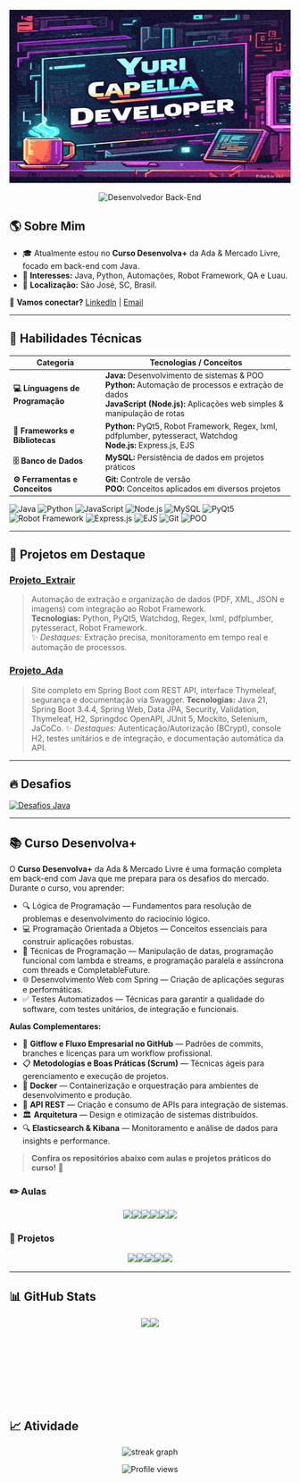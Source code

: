 

<p align="center">
  <img src="https://raw.githubusercontent.com/yuricapella/yuricapella/main/gif/apresentacao.gif" width="650" height="310"/>
</p>


<div style="display: flex; flex-wrap: wrap; justify-content: center;">
  <img src="https://readme-typing-svg.herokuapp.com?color=%2330A3DC&size=28&center=true&vCenter=true&width=800&lines=Desenvolvedor+Back-End;💻+Java+|+Python+|+Banco+de+Dados+|+Regex+|+Git" alt="Desenvolvedor Back-End">
</div>

## 🌎 Sobre Mim  
- 🎓 Atualmente estou no **Curso Desenvolva+** da Ada & Mercado Livre, focado em back-end com Java.  
- 📖 **Interesses:** Java, Python, Automações, Robot Framework, QA e Luau.  
- 📍 **Localização:** São José, SC, Brasil.

💬 **Vamos conectar?** [LinkedIn](https://www.linkedin.com/in/yuricapella/) | [Email](mailto:yuricapelladossantos@gmail.com)

---

## 🎯 Habilidades Técnicas


| Categoria                     | Tecnologias / Conceitos                                                                                          |
| ----------------------------- | ------------------------------------------------------------------------------------------------------------------ |
| **💻 Linguagens de Programação**| **Java:** Desenvolvimento de sistemas & POO<br>**Python:** Automação de processos e extração de dados<br>**JavaScript (Node.js):** Aplicações web simples & manipulação de rotas  |
| **🔧 Frameworks e Bibliotecas**| **Python:** PyQt5, Robot Framework, Regex, lxml, pdfplumber, pytesseract, Watchdog<br>**Node.js:** Express.js, EJS |
| **🗄️ Banco de Dados**         | **MySQL:** Persistência de dados em projetos práticos                                                            |
| **⚙️ Ferramentas e Conceitos**| **Git:** Controle de versão<br>**POO:** Conceitos aplicados em diversos projetos                                  |

![Java](https://img.shields.io/badge/Java-ED8B00?style=flat&logo=java&logoColor=fff) 
![Python](https://img.shields.io/badge/Python-3776AB?style=flat&logo=python&logoColor=fff) 
![JavaScript](https://img.shields.io/badge/JavaScript-F7DF1E?style=flat&logo=javascript&logoColor=000) 
![Node.js](https://img.shields.io/badge/Node.js-339933?style=flat&logo=node.js&logoColor=fff) 
![MySQL](https://img.shields.io/badge/MySQL-4479A1?style=flat&logo=mysql&logoColor=fff) 
![PyQt5](https://img.shields.io/badge/PyQt5-41C7F4?style=flat&logo=python&logoColor=fff) 
![Robot Framework](https://img.shields.io/badge/Robot_Framework-FF0000?style=flat&logo=robotframework&logoColor=fff) 
![Express.js](https://img.shields.io/badge/Express.js-000000?style=flat&logo=express&logoColor=fff) 
![EJS](https://img.shields.io/badge/EJS-000000?style=flat&logo=ejs&logoColor=fff) 
![Git](https://img.shields.io/badge/Git-F05032?style=flat&logo=git&logoColor=fff) 
![POO](https://img.shields.io/badge/POO-000000?style=flat&logo=java&logoColor=fff) 

---

## 🚀 Projetos em Destaque
### [Projeto_Extrair](https://github.com/yuricapella/Projeto_Extrair)
> Automação de extração e organização de dados (PDF, XML, JSON e imagens) com integração ao Robot Framework.  
**Tecnologias:** Python, PyQt5, Watchdog, Regex, lxml, pdfplumber, pytesseract, Robot Framework.  
✨ *Destaques:* Extração precisa, monitoramento em tempo real e automação de processos.

### [Projeto_Ada](https://github.com/yuricapella/projeto-ada)

> Site completo em Spring Boot com REST API, interface Thymeleaf, segurança e documentação via Swagger.
> **Tecnologias:** Java 21, Spring Boot 3.4.4, Spring Web, Data JPA, Security, Validation, Thymeleaf, H2, Springdoc OpenAPI, JUnit 5, Mockito, Selenium, JaCoCo.
> ✨ *Destaques:* Autenticação/Autorização (BCrypt), console H2, testes unitários e de integração, e documentação automática da API.


---

## 🔥 Desafios
<a href="https://github.com/yuricapella/coddyChallengesJava">
  <img height="150px" src="https://github-readme-stats.vercel.app/api/pin/?username=yuricapella&repo=coddyChallengesJava&theme=radical" alt="Desafios Java" />
</a>

---


## 📚 Curso Desenvolva+
O **Curso Desenvolva+** da Ada & Mercado Livre é uma formação completa em back-end com Java que me prepara para os desafios do mercado. Durante o curso, vou aprender:

- 🔍 Lógica de Programação — Fundamentos para resolução de problemas e desenvolvimento do raciocínio lógico.
- 💻 Programação Orientada a Objetos — Conceitos essenciais para construir aplicações robustas.
- 🔀 Técnicas de Programação — Manipulação de datas, programação funcional com lambda e streams, e programação paralela e assíncrona com threads e CompletableFuture.
- 🌐 Desenvolvimento Web com Spring — Criação de aplicações seguras e performáticas.
- ✅ Testes Automatizados — Técnicas para garantir a qualidade do software, com testes unitários, de integração e funcionais.

**Aulas Complementares:**  
- 🔄 **Gitflow e Fluxo Empresarial no GitHub** — Padrões de commits, branches e licenças para um workflow profissional.  
- 📋 **Metodologias e Boas Práticas (Scrum)** — Técnicas ágeis para gerenciamento e execução de projetos.  
- 🐳 **Docker** — Containerização e orquestração para ambientes de desenvolvimento e produção.  
- 🔗 **API REST** — Criação e consumo de APIs para integração de sistemas.  
- 🏛️ **Arquitetura** — Design e otimização de sistemas distribuídos.  
- 🔍 **Elasticsearch & Kibana** — Monitoramento e análise de dados para insights e performance.  

> **Confira os repositórios abaixo com aulas e projetos práticos do curso!** 🚀

### ✏️ Aulas
<div style="display: flex; flex-wrap: wrap; justify-content: center;">
  <a href="https://github.com/yuricapella/programacao-web-2">
    <img height="125px" src="https://github-readme-stats.vercel.app/api/pin/?username=yuricapella&repo=programacao-web-2&theme=radical" />
  </a>
  <a href="https://github.com/yuricapella/tecnicas-de-programacao">
    <img height="125px" src="https://github-readme-stats.vercel.app/api/pin/?username=yuricapella&repo=tecnicas-de-programacao&theme=radical" />
  </a>
  <a href="https://github.com/yuricapella/programacao-orientada-objetos-2">
    <img height="125px" src="https://github-readme-stats.vercel.app/api/pin/?username=yuricapella&repo=programacao-orientada-objetos-2&theme=radical" />
  </a>
  <a href="https://github.com/yuricapella/programacao-orientada-objetos-1">
    <img height="125px" src="https://github-readme-stats.vercel.app/api/pin/?username=yuricapella&repo=programacao-orientada-objetos-1&theme=radical" />
  </a>
  <a href="https://github.com/yuricapella/logica-programacao-1">
    <img height="125px" src="https://github-readme-stats.vercel.app/api/pin/?username=yuricapella&repo=logica-programacao-1&theme=radical" />
  </a>
  <a href="https://github.com/yuricapella/ct-meli-coding-tank">
    <img height="125px" src="https://github-readme-stats.vercel.app/api/pin/?username=yuricapella&repo=ct-meli-coding-tank&theme=radical" />
  </a>
</div>

### 📁 Projetos
<div style="display: flex; flex-wrap: wrap; justify-content: center;">
  <a href="https://github.com/yuricapella/projeto-ada">
    <img height="150px" src="https://github-readme-stats.vercel.app/api/pin/?username=yuricapella&repo=projeto-ada&theme=radical" />
  </a>
  <a href="https://github.com/yuricapella/gerenciador-de-tarefas">
    <img height="150px" src="https://github-readme-stats.vercel.app/api/pin/?username=yuricapella&repo=gerenciador-de-tarefas&theme=radical" />
  </a>
  <a href="https://github.com/yuricapella/e-commerce">
    <img height="150px" src="https://github-readme-stats.vercel.app/api/pin/?username=yuricapella&repo=e-commerce&theme=radical" />
  </a>
  <a href="https://github.com/yuricapella/sistema-locacao-veiculos">
    <img height="150px" src="https://github-readme-stats.vercel.app/api/pin/?username=yuricapella&repo=sistema-locacao-veiculos&theme=radical" />
  </a>
  <a href="https://github.com/yuricapella/calculo-de-salario">
    <img height="150px" src="https://github-readme-stats.vercel.app/api/pin/?username=yuricapella&repo=calculo-de-salario&theme=radical" />
  </a>
</div>
  

---

## 📊 GitHub Stats

<div style="display: flex; flex-wrap: wrap; justify-content: center;">
  <img height="150px" src="https://github-readme-stats.vercel.app/api?username=yuricapella&hide_title=true&hide_border=true&show_icons=true&include_all_commits=true&count_private=true&line_height=21&theme=radical"/>
  <img height="150px" src="https://github-readme-stats.vercel.app/api/top-langs/?username=yuricapella&hide=html&hide_title=true&hide_border=true&layout=compact&langs_count=6&theme=radical"/>
</div>


## 📈 Atividade
<div align="center">
  <img src="https://streak-stats.demolab.com?user=yuricapella&locale=en&mode=daily&theme=dark&hide_border=false&border_radius=5&order=3" height="220" alt="streak graph"  />
</div>

<p align="center">
  <img src="https://komarev.com/ghpvc/?username=yuricapella&color=brightgreen" alt="Profile views"/>
</p>


<!--
<p align="center">
  <img src="https://github-readme-activity-graph.vercel.app/graph?username=yuricapella&theme=react" alt="Activity Graph" />
</p>
-->

<!--
gif
<img src="https://raw.githubusercontent.com/yuricapella/yuricapella/main/gif/wave.gif" width="30px" height="30px" />


Cores para utilizar talvez.
&title_color=ffffff&text_color=c9cacc&icon_color=2bbc8a&bg_color=1d1f21
-->


